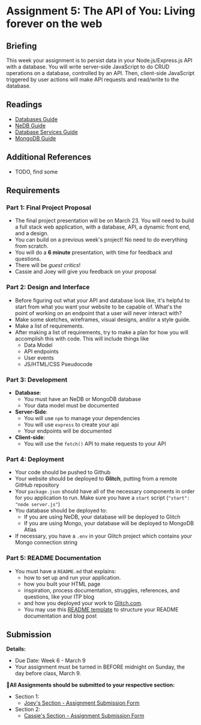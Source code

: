 # Assignment 5: The API of You: Living forever on the web

## Briefing

This week your assignment is to persist data in your Node.js/Express.js API with a database. You will write server-side JavaScript to do CRUD operations on a database, controlled by an API. Then, client-side JavaScript triggered by user actions will make API requests and read/write to the database.

## Readings
* [Databases Guide](../guides/databases-guide.md)
* [NeDB Guide](../guides/nedb-guide.md)
* [Database Services Guide](../guides/database-services-guide.md)
* [MongoDB Guide](../guides/mongodb-guide.md)

## Additional References
* TODO, find some

## Requirements

### Part 1: Final Project Proposal
* The final project presentation will be on March 23. You will need to build a full stack web application, with a database, API, a dynamic front end, and a design.
* You can build on a previous week's project! No need to do everything from scratch.
* You will do a **6 minute** presentation, with time for feedback and questions.
* There will be *guest critics*!
* Cassie and Joey will give you feedback on your proposal

### Part 2: Design and Interface
* Before figuring out what your API and database look like, it's helpful to start from what you want your website to be capable of. What's the point of working on an endpoint that a user will never interact with?
* Make some sketches, wireframes, visual designs, and/or a style guide. 
* Make a list of requirements.
* After making a list of requirements, try to make a plan for how you will accomplish this with code. This will include things like
  * Data Model
  * API endpoints
  * User events
  * JS/HTML/CSS Pseudocode

### Part 3: Development
* **Database**:
  * You must have an NeDB or MongoDB database
  * Your data model must be documented
* **Server-Side**:
  * You will use `npm` to manage your dependencies
  * You will use `express` to create your api
  * Your endpoints will be documented
* **Client-side**:
  * You will use the `fetch()` API to make requests to your API

### Part 4: Deployment
* Your code should be pushed to Github
* Your website should be deployed to **Glitch**, putting from a remote GitHub repository
* Your `package.json` should have all of the necessary components in order for you application to run. Make sure you have a `start` script (`"start": "node server.js"`)
* You database should be deployed to:
  * If you are using NeDB, your database will be deployed to Glitch
  * If you are using Mongo, your database will be deployed to MongoDB Atlas
* If necessary, you have a `.env` in your Glitch project which contains your Mongo connection string 

### Part 5: README Documentation
* You must have a `README.md` that explains:
    * how to set up and run your application.
    * how you built your HTML page
    * inspiration, process documentation, struggles, references, and questions, like your ITP blog
    * and how you deployed your work to [Glitch.com](https://glitch.com).
  * You may use this [README template](/templates/readme-template.md) to structure your README documentation and blog post

## Submission

**Details:**
* Due Date: Week 6 - March 9
* Your assignment must be turned in BEFORE midnight on Sunday, the day before class, March 9.

**📨All Assignments should be submitted to your respective section:**
* Section 1:
  * [Joey's Section - Assignment Submission Form](https://forms.gle/GkLsRM581kfyHg6W6)
* Section 2:
  * [Cassie's Section - Assignment Submission Form](https://forms.gle/pzxHjZtq1iP5WAyv9)